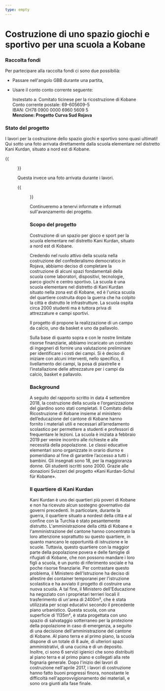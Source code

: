 ```yaml
---
type: empty
---
```

# Costruzione di uno spazio giochi e sportivo per una scuola a Kobane

### Raccolta fondi
Per partecipare alla raccolta fondi ci sono due possibilià:
- Passare nell'angolo GBB durante una partita,
- Usare il conto conto corrente seguente:

   Instestato a: Comitato ticinese per la ricostruzione di Kobane\
   Conto corrente postale: 69-605609-5\
   IBAN: CH78 0900 0000 6960 5609 5\
   **Menzione: Progetto Curva Sud Rojava**

### Stato del progetto
I lavori per la costruzione dello spazio giochi e sportivo sono quasi ultimati!
Qui sotto una foto arrivata direttamente dalla scuola elementare nel distretto
Kani Kurdan, situato a nord est di Kobane.

{{<figure src="/images/campo_kobane.jpg">}}

Questa invece una foto arrivata durante i lavori.

{{<figure src="/images/lavori_kobane.jpg">}}

Continueremo a tenervi informate e informati sull'avanzamento dei progetto.

### Scopo del progetto
Costruzione di un spazio per gioco e sport per la scuola elementare nel distretto Kani Kurdan,
situato a nord est di Kobane.

Credendo nel ruolo attivo della scuola nella costruzione del confederalismo democratico in Rojava, abbiamo deciso di completare la costruzione di alcuni spazi fondamentali della scuola
come laboratori, dispositivi, tecnologie, parco giochi e centro sportivo.
La scuola è una scuola elementare nel distretto di Kani Kurdan situato nella zona est di
Kobane, ed è l'unica scuola del quartiere costruita dopo la guerra che ha
colpito la città e distrutto le infrastrutture. La scuola ospita circa 2000 studenti ma è tuttora priva di attrezzature e campi sportivi.

Il progetto di propone la realizzazione di un campo da calcio, uno da basket e uno da pallavolo.

Sulla base di quanto sopra e con le nostre limitate risorse finanziarie, abbiamo incaricato un
comitato di ingegneri di fornire una valutazione preliminare per identificare i costi dei campi. Si è
deciso di iniziare con alcuni interventi, nello specifico, il livellamento dei campi, la posa di
piastrelle e l’installazione delle attrezzature per i campi da calcio, basket e pallavolo.

### Background
A seguito del rapporto scritto in data 4 settembre 2018, la costruzione della scuola e
l’organizzazione del giardino sono stati completati. Il Comitato della Ricostruzione di Kobane
insieme al ministero dell’educazione del cantone di Kobane hanno fornito i materiali utili e
necessari all’arredamento scolastico per permettere a studenti e professori di frequentare le
lezioni.
La scuola è iniziata a febbraio 2019 per venire incontro alle richieste e alle necessità della
popolazione. Le classi educative elementari sono organizzate in orario diurno e pomeridiano al
fine di garantire l’accesso a tutti i bambini. Gli insegnati sono 18, per la maggioranza donne. Gli
studenti iscritti sono 2000.
Grazie alle donazioni Svizzeri del progetto «Kani Kurdan-Schul für Kobane».

### Il quartiere di Kani Kurdan
Kani Kurdan è uno dei quartieri più poveri di Kobane e non ha ricevuto alcun sostegno
governativo dai governi precedenti. In particolare, durante la guerra, il quartiere situato a nordest della città e al confine con la Turchia è stato pesantemente distrutto.
L'amministrazione della città di Kobane e l'amministrazione del cantone hanno concentrato la
loro attenzione soprattutto su questo quartiere, in quanto mancano le opportunità di istruzione e
le scuole. Tuttavia, questo quartiere con la maggior parte della popolazione povera e delle
famiglie di rifugiati di Kobane, che non possono mandare i loro figli a scuola, è un punto di
riferimento sociale e ha poche risorse finanziarie. Per contrastare questo problema, il Ministero
dell'Istruzione ha deciso di allestire dei container temporanei per l'istruzione scolastica e ha
avviato il progetto di costruire una nuova scuola. A tal fine, il Ministero dell'Educazione ha
negoziato con i proprietari terrieri locali il trasferimento di un'area di 2400m², che è stata
utilizzata per scopi educativi secondo il precedente piano urbanistico.
Questa scuola, con una superficie di 1135m², è stata progettata con uno spazio di salvataggio
sotterraneo per la protezione della popolazione in caso di emergenza, a seguito di una
decisione dell'amministrazione del cantone di Kobane. Al piano terra e al primo piano, la scuola
dispone di un totale di 8 aule, di ulteriori spazi amministrativi, di una cucina e di un deposito.
Inoltre, ci sono 6 servizi igienici che sono distribuiti al piano terra e al primo piano e collegati alla
rete fognaria generale.
Dopo l'inizio dei lavori di costruzione nell'aprile 2017, i lavori di costruzione hanno fatto buoni
progressi finora, nonostante le difficoltà nell'approvvigionamento dei materiali, e sono ora giunti
alla fase finale.

